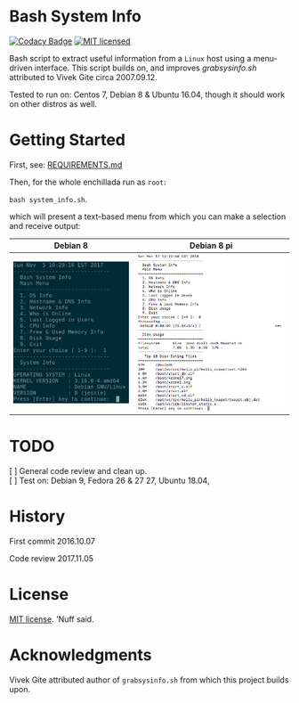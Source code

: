 # Bash System Info 
[![Codacy Badge](https://api.codacy.com/project/badge/Grade/5a3b5bbe370e409a96a0de70b1c95c31)](https://www.codacy.com/app/marshki/bash_sys_info?utm_source=github.com&amp;utm_medium=referral&amp;utm_content=marshki/bash_sys_info&amp;utm_campaign=Badge_Grade)
[![MIT licensed](https://img.shields.io/badge/license-MIT-blue.svg)](https://raw.githubusercontent.com/hyperium/hyper/master/LICENSE)

Bash script to extract useful information from a `Linux` host using a menu-driven interface.
This script builds on, and improves *grabsysinfo.sh* attributed to Vivek Gite circa 2007.09.12. 

Tested to run on: Centos 7, Debian 8 & Ubuntu 16.04, though it should work on other distros as well. 

# Getting Started 

First, see: [REQUIREMENTS.md](https://github.com/marshki/bash_sys_info/blob/master/REQUIREMENTS.md)

Then, for the whole enchillada run as `root`: 

`bash system_info.sh`. 

which will present a text-based menu from which you can make a selection and receive output:
 
Debian 8     | Debian 8 pi 
----------   | -----------
![Alt text](https://github.com/marshki/bash_sys_info/blob/master/docs/screen_grab.png "Deb_think") | ![Alt text](https://github.com/marshki/bash_sys_info/blob/master/docs/screen_grab_2.png "Deb_pi")
 
# TODO

[ ] General code review and clean up.  
[ ] Test on: Debian 9, Fedora 26 & 27 27, Ubuntu 18.04, 

# History 

First commit 2016.10.07

Code review 2017.11.05 

# License 

[MIT license](https://opensource.org/licenses/MIT). 'Nuff said. 

# Acknowledgments 

Vivek Gite attributed author of `grabsysinfo.sh` from which this project builds upon. 
